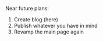 Near future plans:

1. Create blog (here)
2. Publish whatever you have in mind
3. Revamp the main page again